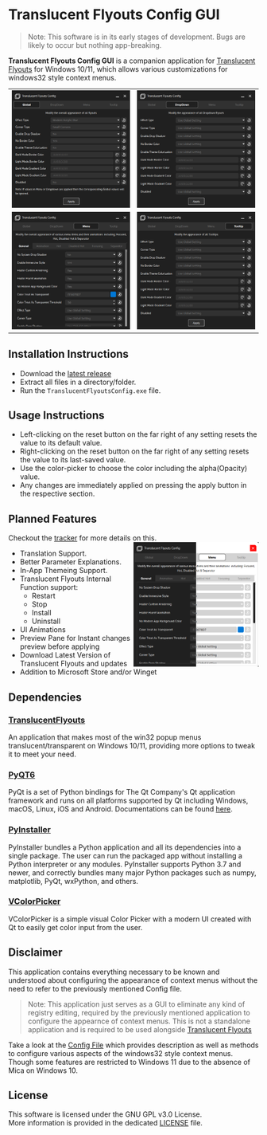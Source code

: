 # Translucent Flyouts Config GUI

> Note: This software is in its early stages of development. Bugs are likely to occur but nothing app-breaking.

**Translucent Flyouts Config GUI** is a companion application for [Translucent Flyouts](https://github.com/ALTaleX531/TranslucentFlyouts) for Windows 10/11, which allows various customizations for windows32 style context menus.

<table>
<tr>
<td><img src="Screenshots/global.png">
<td><img src="Screenshots/dropdown.png">
</tr>
<tr>
<td><img src="Screenshots/menu.png">
<td><img src="Screenshots/tooltip.png">
</tr>
</table>

## Installation Instructions

- Download the [latest release](https://github.com/Satanarious/TransparentFlyoutsConfigGUI/releases/latest)
- Extract all files in a directory/folder.
- Run the `TranslucentFlyoutsConfig.exe` file.

## Usage Instructions

- Left-clicking on the reset button on the far right of any setting resets the value to its default value.
- Right-clicking on the reset button on the far right of any setting resets the value to its last-saved value.
- Use the color-picker to choose the color including the alpha(Opacity) value.
- Any changes are immediately applied on pressing the apply button in the respective section.

## Planned Features

Checkout the [tracker](https://github.com/users/Satanarious/projects/2/views/2) for more details on this.
<img src="Screenshots/themeing.png" align=right width=50%>

- Translation Support.
- Better Parameter Explanations.
- In-App Themeing Support.
- Translucent Flyouts Internal Function support:
  - Restart
  - Stop
  - Install
  - Uninstall
- UI Animations
- Preview Pane for Instant changes preview before applying
- Download Latest Version of Translucent Flyouts and updates
- Addition to Microsoft Store and/or Winget

## Dependencies

### [TranslucentFlyouts](https://github.com/ALTaleX531/TranslucentFlyouts)

An application that makes most of the win32 popup menus translucent/transparent on Windows 10/11, providing more options to tweak it to meet your need.

### [PyQT6](https://www.riverbankcomputing.com/software/pyqt/)

PyQt is a set of Python bindings for The Qt Company's Qt application framework and runs on all platforms supported by Qt including Windows, macOS, Linux, iOS and Android. Documentations can be found [here](https://doc.qt.io/qtforpython-6/).

### [PyInstaller](https://pyinstaller.org/en/stable/)

PyInstaller bundles a Python application and all its dependencies into a single package. The user can run the packaged app without installing a Python interpreter or any modules. PyInstaller supports Python 3.7 and newer, and correctly bundles many major Python packages such as numpy, matplotlib, PyQt, wxPython, and others.

### [VColorPicker](https://github.com/nlfmt/pyqt-colorpicker)

VColorPicker is a simple visual Color Picker with a modern UI created with Qt to easily get color input from the user.

## Disclaimer

This application contains everything necessary to be known and understood about configuring the appearance of context menus without the need to refer to the previously mentioned Config file.

> Note: This application just serves as a GUI to eliminate any kind of registry editing, required by the previously mentioned application to configure the appearnce of context menus. This is not a standalone application and is required to be used alongside [Translucent Flyouts](https://github.com/ALTaleX531/TranslucentFlyouts)

Take a look at the [Config File](https://github.com/ALTaleX531/TranslucentFlyouts/blob/master/CONFIG.md) which provides description as well as methods to configure various aspects of the windows32 style context menus. Though some features are restricted to Windows 11 due to the absence of Mica on Windows 10.

## License

This software is licensed under the GNU GPL v3.0 License.<br>
More information is provided in the dedicated [LICENSE](https://github.com/Satanarious/TransparentFlyoutsConfig/blob/master/LICENSE) file.
